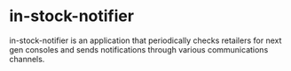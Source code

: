 # in-stock-notifier

in-stock-notifier is an application that periodically checks retailers for next gen consoles and sends notifications through various communications channels.